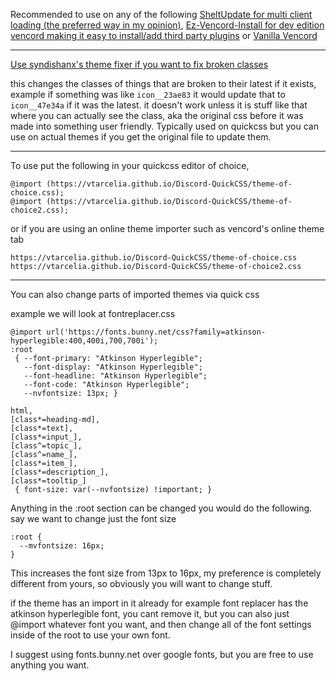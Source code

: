 Recommended to use on any of the following [SheltUpdate for multi client loading (the preferred way in my opinion)](https://shelter.uwu.network/install), [Ez-Vencord-Install for dev edition vencord making it easy to install/add third party plugins](https://github.com/VTArcelia/ez-vencord-install) or [Vanilla Vencord](https://vencord.dev/)

------------------------

[Use syndishanx's theme fixer if you want to fix broken classes](https://syndishanx.github.io/Website/Update_Classes.html)

this changes the classes of things that are broken to their latest if it exists, example if something was like `icon__23ae83` it would update that to `icon__47e34a` if it was the latest. it doesn't work unless it is stuff like that where you can actually see the class, aka the original css before it was made into something user friendly. Typically used on quickcss but you can use on actual themes if you get the original file to update them. 

-------------------------

To use put the following in your quickcss editor of choice,
```
@import (https://vtarcelia.github.io/Discord-QuickCSS/theme-of-choice.css);
@import (https://vtarcelia.github.io/Discord-QuickCSS/theme-of-choice2.css);
```

or if you are using an online theme importer such as vencord's online theme tab

```
https://vtarcelia.github.io/Discord-QuickCSS/theme-of-choice.css
https://vtarcelia.github.io/Discord-QuickCSS/theme-of-choice2.css
```


-------------------------

You can also change parts of imported themes via quick css

example we will look at fontreplacer.css

```
@import url('https://fonts.bunny.net/css?family=atkinson-hyperlegible:400,400i,700,700i');
:root
 { --font-primary: "Atkinson Hyperlegible";
   --font-display: "Atkinson Hyperlegible";
   --font-headline: "Atkinson Hyperlegible";
   --font-code: "Atkinson Hyperlegible"; 
   --nvfontsize: 13px; }

html,
[class*=heading-md],
[class*=text],
[class*=input_],
[class^=topic_],
[class^=name_],
[class*=item_],
[class*=description_],
[class*=tooltip_]
 { font-size: var(--nvfontsize) !important; }
```

Anything in the :root section can be changed you would do the following. say we want to change just the font size
```
:root {
  --mvfontsize: 16px;
}
```

This increases the font size from 13px to 16px, my preference is completely different from yours, so obviously you will want to change stuff.

if the theme has an import in it already for example font replacer has the atkinson hyperlegible font, you cant remove it, but you can also just @import whatever font you want, and then change all of the font settings inside of the root to use your own font.

I suggest using fonts.bunny.net over google fonts, but you are free to use anything you want. 
